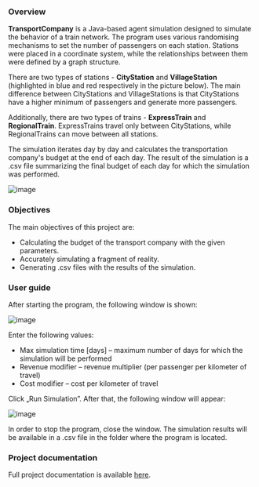 ### Overview

**TransportCompany** is a Java-based agent simulation designed to simulate the behavior of a train
network. The program uses various randomising mechanisms to set the number of passengers on
each station. Stations were placed in a coordinate system, while the relationships between them
were defined by a graph structure.

There are two types of stations - **CityStation** and **VillageStation** (highlighted in blue and red
respectively in the picture below). The main difference between CityStations and VillageStations
is that CityStations have a higher minimum of passengers and generate more passengers.

Additionally, there are two types of trains - **ExpressTrain** and **RegionalTrain**. ExpressTrains travel
only between CityStations, while RegionalTrains can move between all stations.

The simulation iterates day by day and calculates the transportation company's budget at the end
of each day. The result of the simulation is a .csv file summarizing the final budget of each day for
which the simulation was performed.

![image](https://github.com/user-attachments/assets/a74d7e18-297c-4f19-b65f-a3bd0fe656c6)

### Objectives
The main objectives of this project are:
- Calculating the budget of the transport company with the given parameters.
- Accurately simulating a fragment of reality.
- Generating .csv files with the results of the simulation.

### User guide
After starting the program, the following window is shown:

![image](https://github.com/user-attachments/assets/734d26dc-2795-4575-a0bd-67d5863f12e0)

Enter the following values:
- Max simulation time [days] – maximum number of days for which the simulation will be
performed
- Revenue modifier – revenue multiplier (per passenger per kilometer of travel)
- Cost modifier – cost per kilometer of travel

Click „Run Simulation”. After that, the following window will appear:

![image](https://github.com/user-attachments/assets/16542371-4641-4d81-b645-44759ef7f746)

In order to stop the program, close the window. The simulation results will be available in a .csv
file in the folder where the program is located.

### Project documentation

Full project documentation is available [here](https://github.com/dekstr0metorfan/TransportCompany/blob/main/Project_documentation/project_documentation.pdf).
